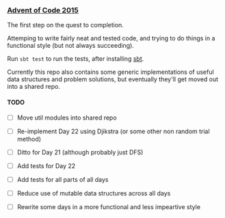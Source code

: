 ### [Advent of Code 2015](https://adventofcode.com/2015)

The first step on the quest to completion.

Attemping to write fairly neat and tested code, and trying to do things in a
functional style (but not always succeeding).

Run `sbt test` to run the tests, after installing
[sbt](https://www.scala-sbt.org/).

Currently this repo also contains some generic implementations of useful data
structures and problem solutions, but eventually they'll get moved out into a
shared repo.

#### TODO

- [ ] Move util modules into shared repo
- [ ] Re-implement Day 22 using Djikstra (or some other non random trial method)
- [ ] Ditto for Day 21 (although probably just DFS)
- [ ] Add tests for Day 22
- [ ] Add tests for all parts of all days
- [ ] Reduce use of mutable data structures across all days
- [ ] Rewrite some days in a more functional and less impeartive style

